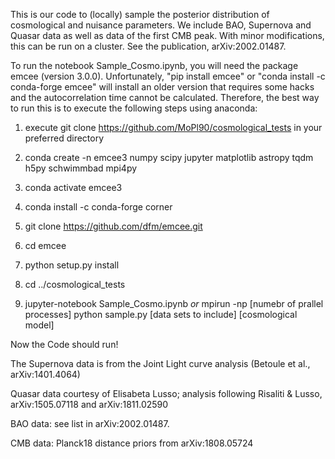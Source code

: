 This is our code to (locally) sample the posterior distribution of cosmological and nuisance parameters. We include BAO, Supernova and Quasar data as well as data of the first CMB peak. With minor modifications, this can be run on a cluster.
See the publication, arXiv:2002.01487.

To run the notebook Sample_Cosmo.ipynb, you will need the package emcee (version 3.0.0). Unfortunately, "pip install emcee" or "conda install -c conda-forge emcee" will install an older version that requires some hacks and the autocorrelation time cannot be calculated. Therefore, the best way to run this is to execute the following steps using anaconda:

1) execute git clone https://github.com/MoPl90/cosmological_tests in your preferred directory

2) conda create -n emcee3 numpy scipy jupyter matplotlib astropy tqdm h5py schwimmbad mpi4py

3) conda activate emcee3

4) conda install -c conda-forge corner

5) git clone https://github.com/dfm/emcee.git

6) cd emcee

7) python setup.py install

8) cd ../cosmological_tests

9) jupyter-notebook Sample_Cosmo.ipynb *or* mpirun -np [numebr of prallel processes] python sample.py [data sets to include] [cosmological model]

Now the Code should run!



The Supernova data is from the Joint Light curve analysis (Betoule et al., arXiv:1401.4064)

Quasar data courtesy of Elisabeta Lusso; analysis following Risaliti & Lusso, arXiv:1505.07118 and arXiv:1811.02590

BAO data: see list in arXiv:2002.01487.

CMB data: Planck18 distance priors from arXiv:1808.05724
